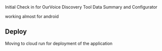 Initial Check in for OurVoice Discovery Tool Data Summary and Configurator


working almost for android

## Deploy
Moving to cloud run for deployment of the application